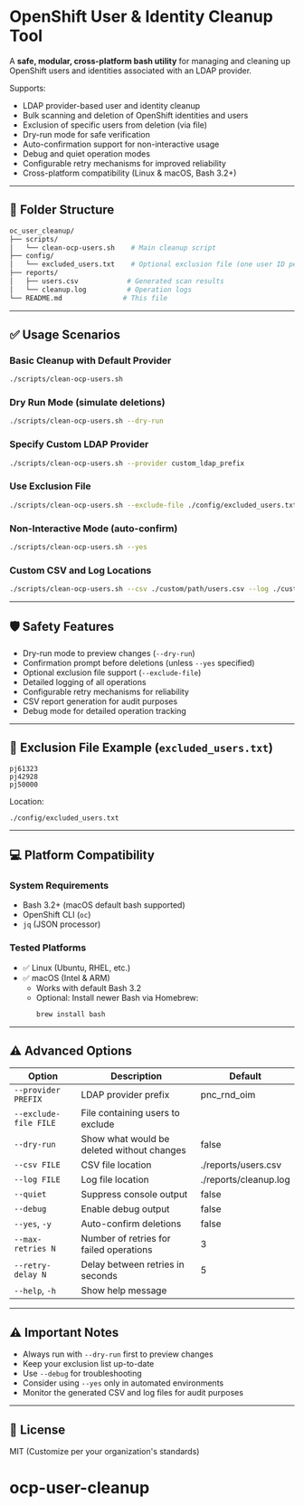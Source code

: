 # OpenShift User & Identity Cleanup Tool

A **safe, modular, cross-platform bash utility** for managing and cleaning up OpenShift users and identities associated with an LDAP provider.

Supports:
- LDAP provider-based user and identity cleanup
- Bulk scanning and deletion of OpenShift identities and users
- Exclusion of specific users from deletion (via file)
- Dry-run mode for safe verification
- Auto-confirmation support for non-interactive usage
- Debug and quiet operation modes
- Configurable retry mechanisms for improved reliability
- Cross-platform compatibility (Linux & macOS, Bash 3.2+)

---

## 📂 Folder Structure

```bash
oc_user_cleanup/
├── scripts/
│   └── clean-ocp-users.sh    # Main cleanup script
├── config/
│   └── excluded_users.txt    # Optional exclusion file (one user ID per line)
├── reports/
│   ├── users.csv            # Generated scan results
│   └── cleanup.log          # Operation logs
└── README.md               # This file
```
---

## ✅ Usage Scenarios

### Basic Cleanup with Default Provider

```bash
./scripts/clean-ocp-users.sh
```

### Dry Run Mode (simulate deletions)

```bash
./scripts/clean-ocp-users.sh --dry-run
```

### Specify Custom LDAP Provider

```bash
./scripts/clean-ocp-users.sh --provider custom_ldap_prefix
```

### Use Exclusion File

```bash
./scripts/clean-ocp-users.sh --exclude-file ./config/excluded_users.txt
```

### Non-Interactive Mode (auto-confirm)

```bash
./scripts/clean-ocp-users.sh --yes
```

### Custom CSV and Log Locations

```bash
./scripts/clean-ocp-users.sh --csv ./custom/path/users.csv --log ./custom/path/cleanup.log
```
---

## 🛡 Safety Features

* Dry-run mode to preview changes (`--dry-run`)
* Confirmation prompt before deletions (unless `--yes` specified)
* Optional exclusion file support (`--exclude-file`)
* Detailed logging of all operations
* Configurable retry mechanisms for reliability
* CSV report generation for audit purposes
* Debug mode for detailed operation tracking
---

## 📄 Exclusion File Example (`excluded_users.txt`)

```
pj61323
pj42928
pj50000
```

Location:
```
./config/excluded_users.txt
```

---

## 💻 Platform Compatibility

### System Requirements

* Bash 3.2+ (macOS default bash supported)
* OpenShift CLI (`oc`)
* `jq` (JSON processor)

### Tested Platforms

* ✅ Linux (Ubuntu, RHEL, etc.)
* ✅ macOS (Intel & ARM)
  * Works with default Bash 3.2
  * Optional: Install newer Bash via Homebrew:
    ```bash
    brew install bash
    ```
---

## ⚠ Advanced Options

| Option | Description | Default |
| ------ | ----------- | ------- |
| `--provider PREFIX` | LDAP provider prefix | pnc_rnd_oim |
| `--exclude-file FILE` | File containing users to exclude | |
| `--dry-run` | Show what would be deleted without changes | false |
| `--csv FILE` | CSV file location | ./reports/users.csv |
| `--log FILE` | Log file location | ./reports/cleanup.log |
| `--quiet` | Suppress console output | false |
| `--debug` | Enable debug output | false |
| `--yes`, `-y` | Auto-confirm deletions | false |
| `--max-retries N` | Number of retries for failed operations | 3 |
| `--retry-delay N` | Delay between retries in seconds | 5 |
| `--help`, `-h` | Show help message | |

---

## ⚠ Important Notes

* Always run with `--dry-run` first to preview changes
* Keep your exclusion list up-to-date
* Use `--debug` for troubleshooting
* Consider using `--yes` only in automated environments
* Monitor the generated CSV and log files for audit purposes

---

## 📜 License

MIT (Customize per your organization's standards)


# ocp-user-cleanup
